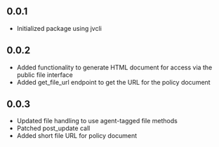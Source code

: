 ## 0.0.1
- Initialized package using jvcli

## 0.0.2
- Added functionality to generate HTML document for access via the public file interface
- Added get_file_url endpoint to get the URL for the policy document

## 0.0.3
- Updated file handling to use agent-tagged file methods
- Patched post_update call
- Added short file URL for policy document

